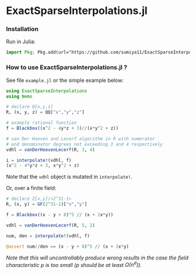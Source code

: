 # ExactSparseInterpolations.jl

### Installation

Run in Julia:

```julia
import Pkg; Pkg.add(url="https://github.com/sumiya11/ExactSparseInterpolations.jl")
```

### How to use ExactSparseInterpolations.jl ?

See file `example.jl` or the simple example below:

```julia
using ExactSparseInterpolations
using Nemo

# declare Q[x,y,z]
R, (x, y, z) = QQ["x","y","z"]

# example rational function
f = Blackbox((x^2 - 4y*z + 3)//(x*y^2 + z))

# van Der Hoeven and Lecerf algorithm in R with numerator
# and denominator degrees not exceeding 3 and 4 respectively
vdhl = vanDerHoevenLecerf(R, 3, 4)

i = interpolate!(vdhl, f)
(x^2 - 4*y*z + 3, x*y^2 + z)
```

Note that the `vdhl` object is mutated in `interpolate!`.

Or, over a finite field:

```julia
# declare Z[x,y]/<2^31-1>
R, (x, y) = GF(2^31-1)["x","y"]

f = Blackbox((x - y + 8)^5 // (x + 2x*y))

vdhl = vanDerHoevenLecerf(R, 5, 2)

num, den = interpolate!(vdhl, f)

@assert num//den == (x - y + 8)^5 // (x + 2x*y)

```

*Note that this will uncontrollably produce wrong results in the case the field characteristic $p$ is too small ($p$ should be at least $\Omega(n^d)$).*
